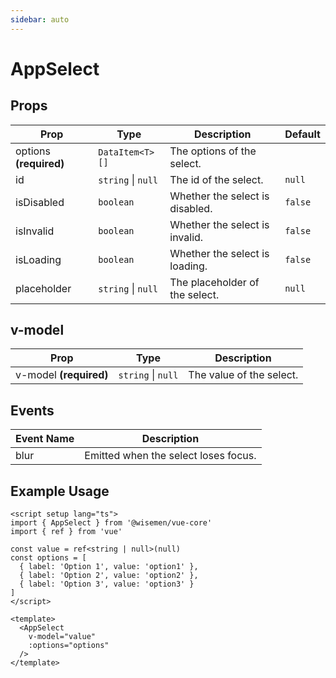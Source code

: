 ```yaml
---
sidebar: auto
---
```


# AppSelect

## Props

| Prop        | Type                                      | Description                                             | Default   |
|-------------|-------------------------------------------|---------------------------------------------------------|-----------|
| options **(required)**     | `DataItem<T>[]`                           | The options of the select.                              |           |
| id          | `string` \| `null`                          | The id of the select.                                   | `null`    |
| isDisabled  | `boolean`                                 | Whether the select is disabled.                         | `false`   |
| isInvalid   | `boolean`                                 | Whether the select is invalid.                          | `false`   |
| isLoading   | `boolean`                                 | Whether the select is loading.                          | `false`   |
| placeholder | `string` \| `null`                          | The placeholder of the select.                          | `null`    |

## v-model

| Prop       | Type               | Description                          |
|------------|--------------------|--------------------------------------|
| v-model **(required)**    | `string` \| `null`        | The value of the select.             |

## Events

| Event Name | Description                      |
|------------|----------------------------------|
| blur       | Emitted when the select loses focus. |

## Example Usage

```vue
<script setup lang="ts">
import { AppSelect } from '@wisemen/vue-core'
import { ref } from 'vue'

const value = ref<string | null>(null)
const options = [
  { label: 'Option 1', value: 'option1' },
  { label: 'Option 2', value: 'option2' },
  { label: 'Option 3', value: 'option3' }
]
</script>

<template>
  <AppSelect 
    v-model="value" 
    :options="options"
  />
</template>
